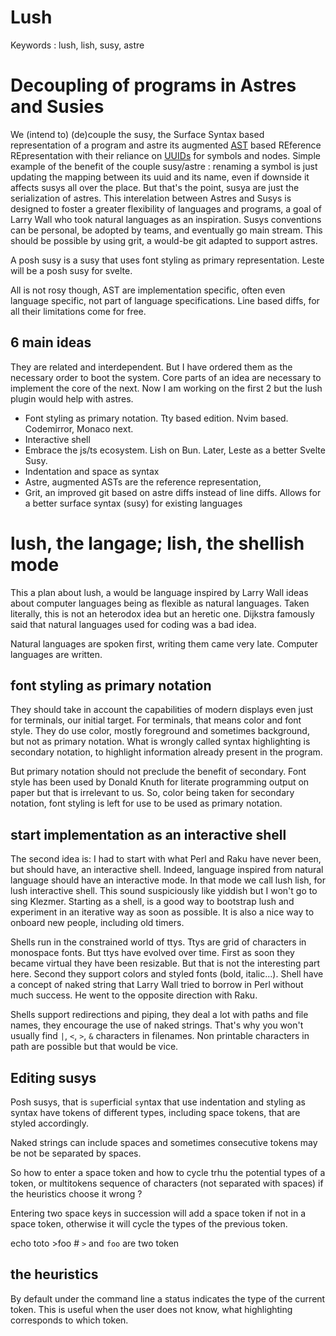 # Lush

Keywords : lush, lish, susy, astre

# Decoupling of programs in Astres and Susies

We (intend to) (de)couple the susy, the Surface Syntax based representation of
a program and astre its augmented
[AST](https://en.wikipedia.org/wiki/Abstract_syntax_tree) based REference
REpresentation with their reliance on
[UUIDs](https://en.wikipedia.org/wiki/Unique_identifier) for symbols and nodes.
Simple example of the benefit of the couple susy/astre : renaming a symbol is
just updating the mapping between its uuid and its name, even if downside it
affects susys all over the place. But that's the point, susya are just the
serialization of astres. This interelation between Astres and Susys is designed
to foster a greater flexibility of languages and programs, a goal of Larry Wall
who took natural languages as an inspiration. Susys conventions can be
personal, be adopted by teams, and eventually go main stream. This should be
possible by using grit, a would-be git adapted to support astres.

A posh susy is a susy that uses font styling as primary representation. Leste
will be a posh susy for svelte.

All is not rosy though, AST are implementation specific, often even language
specific, not part of language specifications. Line based diffs, for all their
limitations come for free.

## 6 main ideas

They are related and interdependent. But I have ordered them as the necessary
order to boot the system. Core parts of an idea are necessary to implement the
core of the next. Now I am working on the first 2 but the lush plugin would
help with astres.

- Font styling as primary notation. Tty based edition. Nvim based. Codemirror,
Monaco next.
- Interactive shell
- Embrace the js/ts ecosystem. Lish on Bun. Later, Leste as a better Svelte Susy.
- Indentation and space as syntax
- Astre, augmented ASTs are the reference representation,
- Grit, an improved git based on astre diffs instead of line diffs.  Allows
for a better surface syntax (susy) for existing languages

# lush, the langage; lish, the shellish mode

This a plan about lush, a would be language inspired by Larry Wall ideas about
computer languages being as flexible as natural languages. Taken literally,
this is not an heterodox idea but an heretic one. Dijkstra famously said
that natural languages used for coding was a bad idea.

Natural languages are spoken first, writing them came very late. Computer
languages are written.

## font styling as primary notation

They should take in account the capabilities of modern displays even just for
terminals, our initial target. For terminals, that means color and font style.
They do use color, mostly foreground and sometimes background, but not as
primary notation. What is wrongly called syntax highlighting is secondary
notation, to highlight information already present in the program.

But primary notation should not preclude the benefit of secondary. Font style
has been used by Donald Knuth for literate programming output on paper but that
is irrelevant to us. So, color being taken for secondary notation,  font
styling is left for use to be used as primary notation.

## start implementation as an interactive shell

The second idea is:  I had to start with what Perl and Raku have never been,
but should have, an interactive shell. Indeed, language inspired from natural
language should have an interactive mode. In that mode we call lush lish, for
lush interactive shell. This sound suspiciously like yiddish but I won't go to
sing Klezmer. Starting as a shell, is a good way to bootstrap lush and
experiment in an iterative way as soon as possible. It is also a nice way to
onboard new people, including old timers.

Shells run in the constrained world of ttys. Ttys are grid of characters in
monospace fonts. But ttys have evolved over time. First as soon they became
virtual they have been resizable. But that is not the interesting part here.
Second they support colors and styled fonts (bold, italic...). Shell have a
concept of naked string that Larry Wall tried to borrow in Perl without much
success. He went to the opposite direction with Raku.

Shells  support redirections and piping, they deal a lot with paths and file
names, they encourage the use of naked strings. That's why you won't usually
find `|`, `<`, `>`, `&` characters in filenames. Non printable characters in
path are possible but that would be vice.

## Editing susys

Posh susys, that is `su`perficial `sy`ntax that use indentation and styling as
syntax have tokens of different types, including space tokens, that are styled
accordingly.

Naked strings can include spaces and sometimes consecutive tokens may be not be
separated by spaces.

So how to enter a space token and how to cycle trhu the potential types of a
token, or multitokens sequence of characters (not separated with spaces)  if
the heuristics choose it wrong ?

Entering  two space keys in succession will add a space token if not in a
space token, otherwise it will cycle the types of the previous token.

  echo toto >foo  # `>` and `foo` are two token

## the heuristics

By default under the command line a status indicates the type of the current
token. This is useful when the user does not know, what highlighting
corresponds to which token.
